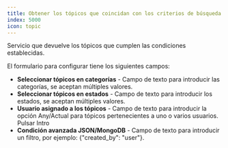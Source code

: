 ```yaml
---
title: Obtener los tópicos que coincidan con los criterios de búsqueda
index: 5000
icon: topic
---
```


Servicio que devuelve los tópicos que cumplen las condiciones establecidas.

El formulario para configurar tiene los siguientes campos:

- **Seleccionar tópicos en categorías** - Campo de texto para introducir las categorías, se aceptan múltiples valores.
- **Seleccionar tópicos en estados** - Campo de texto para introducir los estados, se aceptan múltiples valores.
- **Usuario asignado a los tópicos** - Campo de texto para introducir la opción Any/Actual para tópicos pertenecientes a uno o varios usuarios. Pulsar Intro
- **Condición avanzada JSON/MongoDB** - Campo de texto para introducir un filtro, por ejemplo: {"created_by": "user"}.
